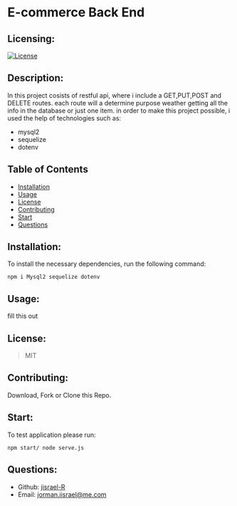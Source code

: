 # E-commerce Back End
  
  
  ## Licensing:
  [![License](https://img.shields.io/badge/license-MIT-blue)](https://shields.io)
  
  ## Description:
  In this project cosists of restful api, where i include a GET,PUT,POST and DELETE routes.
  each route will a determine purpose weather getting all the info in the database or just one item.
  in order to make this project possible, i used the help of technologies such as:

  - mysql2
  - sequelize
  - dotenv

  ## Table of Contents 
  - [Installation](#installation)
  - [Usage](#usage)
  - [License](#license)
  - [Contributing](#contributing)
  - [Start](#start)
  - [Questions](#questions)
  
  ## Installation:
  To install the necessary dependencies, run the following command:

    npm i Mysql2 sequelize dotenv
  
 
  ## Usage:
  fill this out
  ## License:
 > MIT
  ## Contributing:
  Download, Fork or Clone this Repo.
  ## Start:
  To test application please run:
   
    npm start/ node serve.js
  
  ## Questions:
  - Github: [jisrael-R](https://github.com/jisrael-R)
  - Email: jorman.iisrael@me.com 
  
  
 
#
  
  